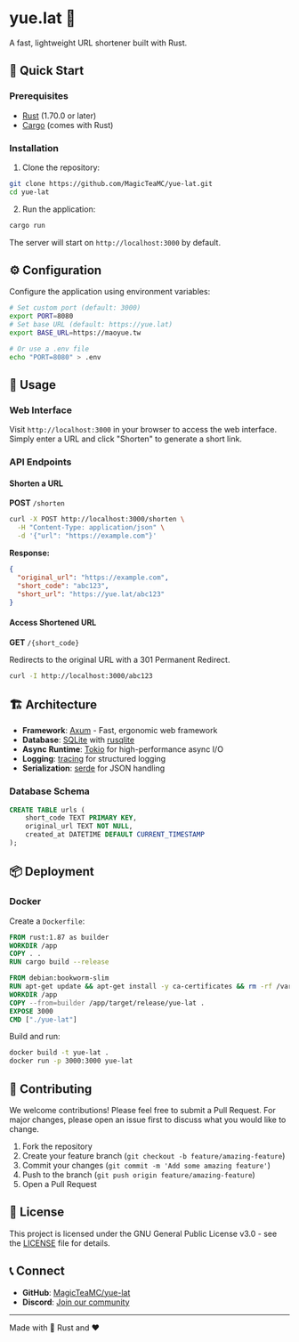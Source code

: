 # yue.lat 🔗

A fast, lightweight URL shortener built with Rust.

## 🚀 Quick Start

### Prerequisites

- [Rust](https://rustup.rs/) (1.70.0 or later)
- [Cargo](https://doc.rust-lang.org/cargo/) (comes with Rust)

### Installation

1. Clone the repository:
```bash
git clone https://github.com/MagicTeaMC/yue-lat.git
cd yue-lat
```

2. Run the application:
```bash
cargo run
```

The server will start on `http://localhost:3000` by default.

## ⚙️ Configuration

Configure the application using environment variables:

```bash
# Set custom port (default: 3000)
export PORT=8080
# Set base URL (default: https://yue.lat)
export BASE_URL=https://maoyue.tw

# Or use a .env file
echo "PORT=8080" > .env
```

## 📖 Usage

### Web Interface

Visit `http://localhost:3000` in your browser to access the web interface. Simply enter a URL and click "Shorten" to generate a short link.

### API Endpoints

#### Shorten a URL

**POST** `/shorten`

```bash
curl -X POST http://localhost:3000/shorten \
  -H "Content-Type: application/json" \
  -d '{"url": "https://example.com"}'
```

**Response:**
```json
{
  "original_url": "https://example.com",
  "short_code": "abc123",
  "short_url": "https://yue.lat/abc123"
}
```

#### Access Shortened URL

**GET** `/{short_code}`

Redirects to the original URL with a 301 Permanent Redirect.

```bash
curl -I http://localhost:3000/abc123
```

## 🏗️ Architecture

- **Framework**: [Axum](https://github.com/tokio-rs/axum) - Fast, ergonomic web framework
- **Database**: [SQLite](https://www.sqlite.org/) with [rusqlite](https://github.com/rusqlite/rusqlite)
- **Async Runtime**: [Tokio](https://tokio.rs/) for high-performance async I/O
- **Logging**: [tracing](https://github.com/tokio-rs/tracing) for structured logging
- **Serialization**: [serde](https://serde.rs/) for JSON handling

### Database Schema

```sql
CREATE TABLE urls (
    short_code TEXT PRIMARY KEY,
    original_url TEXT NOT NULL,
    created_at DATETIME DEFAULT CURRENT_TIMESTAMP
);
```

## 📦 Deployment

### Docker

Create a `Dockerfile`:

```dockerfile
FROM rust:1.87 as builder
WORKDIR /app
COPY . .
RUN cargo build --release

FROM debian:bookworm-slim
RUN apt-get update && apt-get install -y ca-certificates && rm -rf /var/lib/apt/lists/*
WORKDIR /app
COPY --from=builder /app/target/release/yue-lat .
EXPOSE 3000
CMD ["./yue-lat"]
```

Build and run:
```bash
docker build -t yue-lat .
docker run -p 3000:3000 yue-lat
```

## 🤝 Contributing

We welcome contributions! Please feel free to submit a Pull Request. For major changes, please open an issue first to discuss what you would like to change.

1. Fork the repository
2. Create your feature branch (`git checkout -b feature/amazing-feature`)
3. Commit your changes (`git commit -m 'Add some amazing feature'`)
4. Push to the branch (`git push origin feature/amazing-feature`)
5. Open a Pull Request

## 📝 License

This project is licensed under the GNU General Public License v3.0 - see the [LICENSE](LICENSE) file for details.

## 📞 Connect

- **GitHub**: [MagicTeaMC/yue-lat](https://github.com/MagicTeaMC/yue-lat)
- **Discord**: [Join our community](https://discord.gg/uQ4UXANnP2)

---

Made with 🦀 Rust and ❤️
